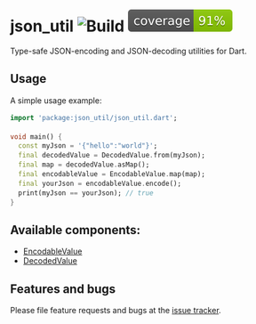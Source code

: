 # json_util ![Build](https://api.travis-ci.com/parsodyl/json_util.svg?branch=master) ![Coverage](https://raw.githubusercontent.com/parsodyl/json_util/master/coverage_badge.svg?sanitize=true)

Type-safe JSON-encoding and JSON-decoding utilities for Dart.

## Usage

A simple usage example:

```dart
import 'package:json_util/json_util.dart';

void main() {
  const myJson = '{"hello":"world"}';
  final decodedValue = DecodedValue.from(myJson);
  final map = decodedValue.asMap();
  final encodableValue = EncodableValue.map(map);
  final yourJson = encodableValue.encode();
  print(myJson == yourJson); // true
}
```

## Available components:

* [EncodableValue](<https://pub.dev/documentation/json_util/latest/json_util/EncodableValue-class.html>)
* [DecodedValue](<https://pub.dev/documentation/json_util/latest/json_util/DecodedValue-class.html>)

## Features and bugs

Please file feature requests and bugs at the [issue tracker][tracker].

[tracker]: https://github.com/parsodyl/json_util/issues
